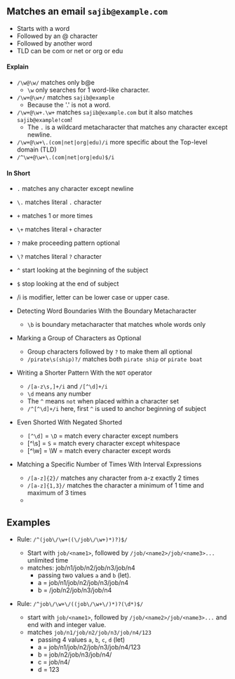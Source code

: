 ## Matches an email `sajib@example.com`
- Starts with a word
- Followed by an @ character
- Followed by another word
- TLD can be com or net or org or edu

#### Explain
- `/\w@\w/` matches only b@e
   - `\w` only searches for 1 word-like character.
- `/\w+@\w+/` matches `sajib@example`
    - Because the '.' is not a word.
- `/\w+@\w+.\w+` matches `sajib@example.com` but it also matches `sajib@example!com`!
    - The `.` is a wildcard metacharacter that matches any character except newline.
- `/\w+@\w+\.(com|net|org|edu)/i` more specific about the Top-level domain (TLD)
- `/^\w+@\w+\.(com|net|org|edu)$/i` 

#### In Short 
- `.` matches any character except newline
- `\.` matches literal `.` character
- `+` matches 1 or more times
- `\+` matches literal `+` character
- `?` make proceeding pattern optional
- `\?` matches literal `?` character
- `^` start looking at the beginning of the subject
- `$` stop looking at the end of subject 
- /i is modifier, letter can be lower case or upper case.
 
- Detecting Word Boundaries With the Boundary Metacharacter
    - `\b` is boundary metacharacter that matches whole words only
- Marking a Group of Characters as Optional
    - Group characters followed by `?` to make them all optional
    - `/pirate\s(ship)?/` matches both `pirate ship` or `pirate boat`
- Writing a Shorter Pattern With the `NOT` operator
    - `/[a-z\s,]+/i` and `/[^\d]+/i`
    - `\d` means any number
    - The `^` means `not` when placed within a character set
    - `/^[^\d]+/i` here, first `^` is used to anchor beginning of subject
- Even Shorted With Negated Shorted
     - `[^\d]` = `\D` = match every character except numbers
     - [^\s] = `S` = match every character except whitespace
     - [^\w] = \W = match every character except words
- Matching a Specific Number of Times With Interval Expressions
    - `/[a-z]{2}/` matches any character from a-z exactly 2 times
    - `/[a-z]{1,3}/` matches the character a minimum of 1 time and maximum of 3 times
    - 


## Examples
- Rule: `/^(job\/\w+((\/job\/\w+)*)?)$/`
    - Start with `job/<name1>`, followed by `/job/<name2>/job/<name3>...` unlimited time
    - matches: job/n1/job/n2/job/n3/job/n4
        - passing two values `a` and `b` (let).
        - a = job/n1/job/n2/job/n3/job/n4
        - b = /job/n2/job/n3/job/n4
        
- Rule: `/^job\/\w+\/((job\/\w+\/)*)?(\d*)$/`
    - start with `job/<name1>`, followed by `/job/<name2>/job/<name3>...` and end with and integer value.
    - matches `job/n1/job/n2/job/n3/job/n4/123`
        - passing 4 values `a`, `b`, `c`, `d` (let)
        - a = job/n1/job/n2/job/n3/job/n4/123
        - b = job/n2/job/n3/job/n4/
        - c = job/n4/
        - d = 123

                            
















